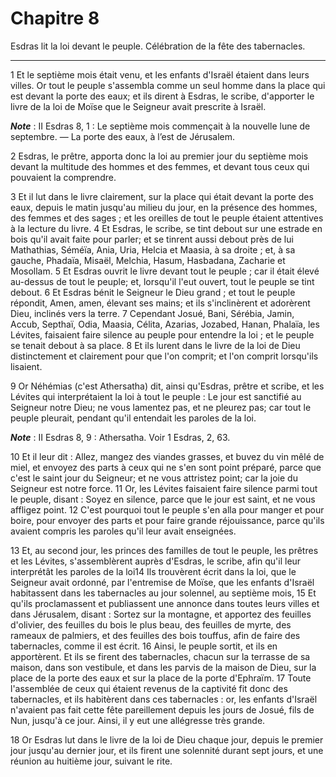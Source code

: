 # Chapitre 8

Esdras lit la loi devant le peuple.
Célébration de la fête des tabernacles.

***

1 Et le septième mois était venu, et les enfants d'Israël étaient dans leurs villes. Or tout le peuple s'assembla comme un seul homme dans la place qui est devant la porte des eaux; et ils dirent à Esdras, le scribe, d'apporter le livre de la loi de Moïse que le Seigneur avait prescrite à Israël.

***Note*** :  II Esdras 8, 1 : Le septième mois commençait à la nouvelle lune de septembre. ― La porte des eaux, à l’est de Jérusalem.

2 Esdras, le prêtre, apporta donc la loi au premier jour du septième mois devant la multitude des hommes et des femmes, et devant tous ceux qui pouvaient la comprendre.


3 Et il lut dans le livre clairement, sur la place qui était devant la porte des eaux, depuis le matin jusqu'au milieu du jour, en la présence des hommes, des femmes et des sages ; et les oreilles de tout le peuple étaient attentives à la lecture du livre. 4 Et Esdras, le scribe, se tint debout sur une estrade en bois qu'il avait faite pour parler; et se tinrent aussi debout près de lui Mathathias, Séméïa, Ania, Uria, Helcia et Maasia, à sa droite ; et, à sa gauche, Phadaïa, Misaël, Melchia, Hasum, Hasbadana, Zacharie et Mosollam. 5 Et Esdras ouvrit le livre devant tout le peuple ; car il était élevé au-dessus de tout le peuple; et, lorsqu'il l'eut ouvert, tout le peuple se tint debout. 6 Et Esdras bénit le Seigneur le Dieu grand ; et tout le peuple répondit, Amen, amen, élevant ses mains; et ils s'inclinèrent et adorèrent Dieu, inclinés vers la terre. 7 Cependant Josué, Bani, Sérébia, Jamin, Accub, Septhaï, Odia, Maasia, Célita, Azarias, Jozabed, Hanan, Phalaïa, les Lévites, faisaient faire silence au peuple
pour entendre la loi ; et le peuple se tenait debout à sa place. 8 Et ils lurent dans le livre de la loi de Dieu distinctement et clairement pour que l'on comprit; et l'on comprit lorsqu'ils lisaient.


9 Or Néhémias (c'est Athersatha) dit, ainsi qu'Esdras, prêtre et scribe, et les Lévites qui interprétaient la loi à tout le peuple : Le jour est sanctifié au Seigneur notre Dieu; ne vous lamentez pas, et ne pleurez pas; car tout le peuple pleurait, pendant qu'il entendait les paroles de la loi.

***Note*** :  II Esdras 8, 9 : Athersatha. Voir 1 Esdras, 2, 63.

10 Et il leur dit : Allez, mangez des viandes grasses, et buvez du vin mêlé de miel, et envoyez des parts à ceux qui ne s'en sont point préparé, parce que c'est le saint jour du Seigneur; et ne vous attristez point; car la joie du Seigneur est notre force. 11 Or, les Lévites faisaient faire silence parmi tout le peuple, disant : Soyez en silence, parce que le jour est saint, et ne vous affligez point. 12 C'est pourquoi tout le peuple s'en alla pour manger et pour boire, pour envoyer des parts et pour faire grande réjouissance, parce qu'ils avaient compris les paroles qu'il leur avait enseignées.


13 Et, au second jour, les princes des familles de tout le peuple, les prêtres et les Lévites, s'assemblèrent auprès d'Esdras, le scribe, afin qu'il leur interprétât les paroles de la loi14 Ils trouvèrent écrit dans la loi, que le Seigneur avait ordonné, par l'entremise de Moïse, que les enfants d'Israël habitassent dans les tabernacles au jour solennel, au septième mois, 15 Et qu'ils proclamassent et publiassent une annonce dans toutes leurs villes et dans Jérusalem, disant : Sortez sur la montagne, et apportez des feuilles d'olivier, des feuilles du bois le plus beau, des feuilles de myrte, des rameaux de palmiers, et des feuilles des bois touffus, afin de faire des tabernacles, comme il est écrit. 16 Ainsi, le peuple sortit, et ils en apportèrent. Et ils se firent des tabernacles, chacun sur la terrasse de sa maison, dans son vestibule, et dans les parvis de la maison de Dieu, sur la place de la porte des eaux et sur la place de la porte d'Ephraïm. 17 Toute l'assemblée de ceux qui étaient revenus de la
captivité fit donc des tabernacles, et ils habitèrent dans ces tabernacles : or, les enfants d'Israël n'avaient pas fait cette fête pareillement depuis les jours de Josué, fils de Nun, jusqu'à ce jour. Ainsi, il y eut une allégresse très grande.


18 Or Esdras lut dans le livre de la loi de Dieu chaque jour, depuis le premier jour jusqu'au dernier jour, et ils firent une solennité durant sept jours, et une réunion au huitième jour, suivant le rite.


